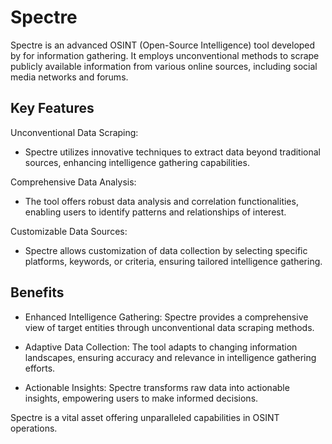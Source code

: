# Spectre
Spectre is an advanced OSINT (Open-Source Intelligence) tool developed by for information gathering. It employs unconventional methods to scrape publicly available information from various online sources, including social media networks and forums.

## Key Features
Unconventional Data Scraping:
- Spectre utilizes innovative techniques to extract data beyond traditional sources, enhancing intelligence gathering capabilities.

Comprehensive Data Analysis:
- The tool offers robust data analysis and correlation functionalities, enabling users to identify patterns and relationships of interest.

Customizable Data Sources:
- Spectre allows customization of data collection by selecting specific platforms, keywords, or criteria, ensuring tailored intelligence gathering.
## Benefits
- Enhanced Intelligence Gathering: Spectre provides a comprehensive view of target entities through unconventional data scraping methods.

- Adaptive Data Collection: The tool adapts to changing information landscapes, ensuring accuracy and relevance in intelligence gathering efforts.

- Actionable Insights: Spectre transforms raw data into actionable insights, empowering users to make informed decisions.

Spectre is a vital asset offering unparalleled capabilities in OSINT operations.
